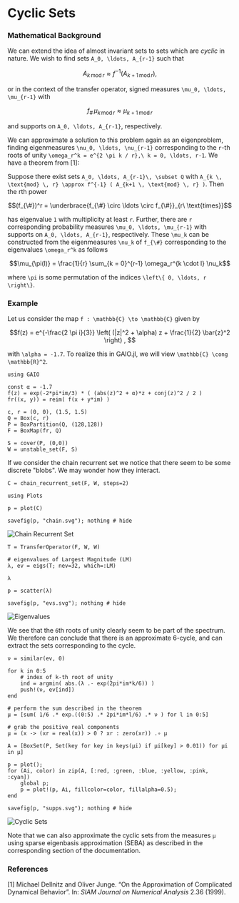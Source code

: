 # Cyclic Sets

### Mathematical Background

We can extend the idea of almost invariant sets to sets which are _cyclic_ in nature. We wish to find sets ``A_0, \ldots, A_{r-1}`` such that 
```math
A_{k \, \text{mod} \, r} \approx f^{-1} ( A_{k+1 \, \text{mod} \, r} ) , 
```
or in the context of the transfer operator, signed measures ``\mu_0, \ldots, \mu_{r-1}`` with 
```math
f_{\#}\,\mu_{k \, \text{mod} \, r} \approx \mu_{k+1 \, \text{mod} \, r} 
```
and supports on ``A_0, \ldots, A_{r-1}``, respectively. 

We can approximate a solution to this problem again as an eigenproblem, finding eigenmeasures ``\nu_0, \ldots, \nu_{r-1}`` corresponding to the ``r``-th roots of unity ``\omega_r^k = e^{2 \pi k / r},\ k = 0, \ldots, r-1``. We have a theorem from [1]:

Suppose there exist sets ``A_0, \ldots, A_{r-1}\, \subset Q`` with ``A_{k \, \text{mod} \, r} \approx f^{-1} ( A_{k+1 \, \text{mod} \, r} )``. Then the rth power
```math
(f_{\#})^r = \underbrace{f_{\#} \circ \ldots \circ f_{\#}}_{r\ \text{times}}
```
has eigenvalue ``1`` with multiplicity at least ``r``. Further, there are ``r`` corresponding probability measures ``\mu_0, \ldots, \mu_{r-1}`` with supports on ``A_0, \ldots, A_{r-1}``, respectively. These ``\mu_k`` can be constructed from the eigenmeasures ``\nu_k`` of ``f_{\#}`` corresponding to the eigenvalues ``\omega_r^k`` as follows
```math
\mu_{\pi(l)} = \frac{1}{r} \sum_{k = 0}^{r-1} \omega_r^{k \cdot l} \nu_k
```
where ``\pi`` is some permutation of the indices ``\left\{ 0, \ldots, r \right\}``. 

### Example

Let us consider the map ``f : \mathbb{C} \to \mathbb{C}`` given by 
```math
f(z) = e^{-\frac{2 \pi i}{3}} \left( (|z|^2 + \alpha) z + \frac{1}{2} \bar{z}^2 \right) , 
```
with ``\alpha = -1.7``. To realize this in GAIO.jl, we will view ``\mathbb{C} \cong \mathbb{R}^2``. 

```@example 1
using GAIO

const α = -1.7
f(z) = exp(-2*pi*im/3) * ( (abs(z)^2 + α)*z + conj(z)^2 / 2 )
fr((x, y)) = reim( f(x + y*im) )

c, r = (0, 0), (1.5, 1.5)
Q = Box(c, r)
P = BoxPartition(Q, (128,128))
F = BoxMap(fr, Q)

S = cover(P, (0,0))
W = unstable_set(F, S)
```

If we consider the chain recurrent set we notice that there seem to be some discrete "blobs". We may wonder how they interact. 

```@example 1
C = chain_recurrent_set(F, W, steps=2)
```

```@example 1
using Plots

p = plot(C)

savefig(p, "chain.svg"); nothing # hide
```

![Chain Recurrent Set](chain.svg)

```@example 1
T = TransferOperator(F, W, W)

# eigenvalues of Largest Magnitude (LM)
λ, ev = eigs(T; nev=32, which=:LM)

λ
```

```@example 1
p = scatter(λ)

savefig(p, "evs.svg"); nothing # hide
```

![Eigenvalues](evs.svg)

We see that the ``6``th roots of unity clearly seem to be part of the spectrum. We therefore can conclude that there is an approximate 6-cycle, and can extract the sets corresponding to the cycle. 

```@example 1
ν = similar(ev, 0)

for k in 0:5
    # index of k-th root of unity
    ind = argmin( abs.(λ .- exp(2pi*im*k/6)) )
    push!(ν, ev[ind])
end

# perform the sum described in the theorem
μ = [sum( 1/6 .* exp.((0:5) .* 2pi*im*l/6) .* ν ) for l in 0:5]

# grab the positive real components
μ = (x -> (xr = real(x)) > 0 ? xr : zero(xr)) .∘ μ

A = [BoxSet(P, Set(key for key in keys(μi) if μi[key] > 0.01)) for μi in μ]
```

```@example 1
p = plot();
for (Ai, color) in zip(A, [:red, :green, :blue, :yellow, :pink, :cyan])
    global p;
    p = plot!(p, Ai, fillcolor=color, fillalpha=0.5);
end

savefig(p, "supps.svg"); nothing # hide
```

![Cyclic Sets](supps.svg)

Note that we can also approximate the cyclic sets from the measures `μ` using sparse eigenbasis approximation (SEBA) as described in the corresponding section of the documentation. 

### References

[1] Michael Dellnitz and Oliver Junge. “On the Approximation of Complicated Dynamical Behavior”. In: _SIAM Journal on Numerical Analysis_ 2.36 (1999).

